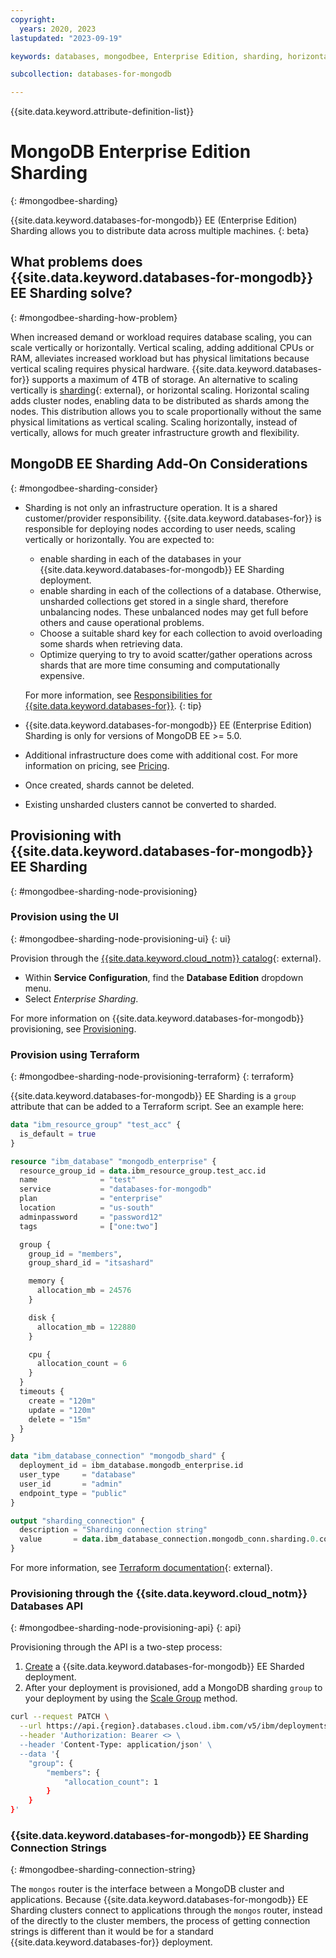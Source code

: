 ```yaml
---
copyright:
  years: 2020, 2023
lastupdated: "2023-09-19"

keywords: databases, mongodbee, Enterprise Edition, sharding, horizontal scaling

subcollection: databases-for-mongodb

---
```


{{site.data.keyword.attribute-definition-list}}

# MongoDB Enterprise Edition Sharding
{: #mongodbee-sharding}

{{site.data.keyword.databases-for-mongodb}} EE (Enterprise Edition) Sharding allows you to distribute data across multiple machines.
{: beta}

## What problems does {{site.data.keyword.databases-for-mongodb}} EE Sharding solve?
{: #mongodbee-sharding-how-problem}

When increased demand or workload requires database scaling, you can scale vertically or horizontally. Vertical scaling, adding additional CPUs or RAM, alleviates increased workload but has physical limitations because vertical scaling requires physical hardware. {{site.data.keyword.databases-for}} supports a maximum of 4TB of storage. An alternative to scaling vertically is [sharding](https://www.mongodb.com/docs/v4.4/sharding/){: external}, or horizontal scaling. Horizontal scaling adds cluster nodes, enabling data to be distributed as shards among the nodes. This distribution allows you to scale proportionally without the same physical limitations as vertical scaling. Scaling horizontally, instead of vertically, allows for much greater infrastructure growth and flexibility.

## MongoDB EE Sharding Add-On Considerations
{: #mongodbee-sharding-consider}

- Sharding is not only an infrastructure operation. It is a shared customer/provider responsibility. {{site.data.keyword.databases-for}} is responsible for deploying nodes according to user needs, scaling vertically or horizontally. You are expected to:
   - enable sharding in each of the databases in your {{site.data.keyword.databases-for-mongodb}} EE Sharding deployment.
   - enable sharding in each of the collections of a database. Otherwise, unsharded collections get stored in a single shard, therefore unbalancing nodes. These unbalanced nodes may get full before others and cause operational problems.
   - Choose a suitable shard key for each collection to avoid overloading some shards when retrieving data.
   - Optimize querying to try to avoid scatter/gather operations across shards that are more time consuming and computationally expensive.

   For more information, see [Responsibilities for {{site.data.keyword.databases-for}}](/docs/databases-for-mongodb?topic=databases-for-mongodb-responsibilities-cloud-databases).
   {: tip}

- {{site.data.keyword.databases-for-mongodb}} EE (Enterprise Edition) Sharding is only for versions of MongoDB EE >= 5.0.
- Additional infrastructure does come with additional cost. For more information on pricing, see [Pricing](/docs/databases-for-mongodb?topic=databases-for-mongodb-pricing).
- Once created, shards cannot be deleted.
- Existing unsharded clusters cannot be converted to sharded.

## Provisioning with {{site.data.keyword.databases-for-mongodb}} EE Sharding
{: #mongodbee-sharding-node-provisioning}

### Provision using the UI
{: #mongodbee-sharding-node-provisioning-ui}
{: ui}

Provision through the [{{site.data.keyword.cloud_notm}} catalog](https://cloud.ibm.com/catalog/services/databases-for-mongodb){: external}. 
- Within **Service Configuration**, find the **Database Edition** dropdown menu. 
- Select *Enterprise Sharding*.

For more information on {{site.data.keyword.databases-for-mongodb}} provisioning, see [Provisioning](/docs/databases-for-mongodb?topic=databases-for-mongodb-provisioning).

### Provision using Terraform
{: #mongodbee-sharding-node-provisioning-terraform}
{: terraform}

{{site.data.keyword.databases-for-mongodb}} EE Sharding is a `group` attribute that can be added to a Terraform script. See an example here:

```terraform
data "ibm_resource_group" "test_acc" {
  is_default = true
}

resource "ibm_database" "mongodb_enterprise" {
  resource_group_id = data.ibm_resource_group.test_acc.id
  name              = "test"
  service           = "databases-for-mongodb"
  plan              = "enterprise"
  location          = "us-south"
  adminpassword     = "password12"
  tags              = ["one:two"]

  group {
    group_id = "members",
    group_shard_id = "itsashard"

    memory { 
      allocation_mb = 24576
    }

    disk { 
      allocation_mb = 122880
    }

    cpu {
      allocation_count = 6
    }
  }
  timeouts {
    create = "120m"
    update = "120m"
    delete = "15m"
  }
}

data "ibm_database_connection" "mongodb_shard" {
  deployment_id = ibm_database.mongodb_enterprise.id
  user_type     = "database"
  user_id       = "admin"
  endpoint_type = "public"
}

output "sharding_connection" {
  description = "Sharding connection string"
  value       = data.ibm_database_connection.mongodb_conn.sharding.0.composed.0
}
```

For more information, see [Terraform documentation](https://registry.terraform.io/providers/IBM-Cloud/ibm/latest/docs){: external}. 

### Provisioning through the {{site.data.keyword.cloud_notm}} Databases API
{: #mongodbee-sharding-node-provisioning-api}
{: api}

Provisioning through the API is a two-step process: 
1. [Create](https://cloud.ibm.com/apidocs/resource-controller/resource-controller#create-resource-instance) a {{site.data.keyword.databases-for-mongodb}} EE Sharded deployment.
2. After your deployment is provisioned, add a MongoDB sharding `group` to your deployment by using the [Scale Group](https://cloud.ibm.com/apidocs/cloud-databases-api/cloud-databases-api-v5#setdeploymentscalinggroup) method.

```sh
curl --request PATCH \
  --url https://api.{region}.databases.cloud.ibm.com/v5/ibm/deployments/{id}/groups/members \
  --header 'Authorization: Bearer <> \
  --header 'Content-Type: application/json' \
  --data '{
    "group": {
        "members": {
            "allocation_count": 1
        }
    }
}'
```

### {{site.data.keyword.databases-for-mongodb}} EE Sharding Connection Strings
{: #mongodbee-sharding-connection-string}

The `mongos` router is the interface between a MongoDB cluster and applications. Because {{site.data.keyword.databases-for-mongodb}} EE Sharding clusters connect to applications through the `mongos` router, instead of the directly to the cluster members, the process of getting connection strings is different than it would be for a standard {{site.data.keyword.databases-for}} deployment. 



